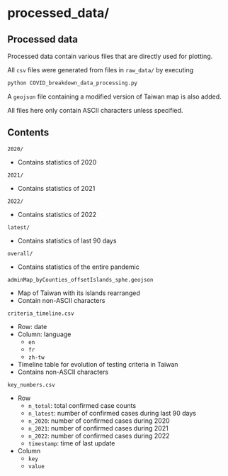 processed_data/
===============


Processed data
--------------

Processed data contain various files that are directly used for plotting.

All `csv` files were generated from files in `raw_data/` by executing
```python
python COVID_breakdown_data_processing.py
```
A `geojson` file containing a modified version of Taiwan map is also added.

All files here only contain ASCII characters unless specified.


Contents
--------

`2020/`
- Contains statistics of 2020

`2021/`
- Contains statistics of 2021

`2022/`
- Contains statistics of 2022

`latest/`
- Contains statistics of last 90 days

`overall/`
- Contains statistics of the entire pandemic

`adminMap_byCounties_offsetIslands_sphe.geojson`
- Map of Taiwan with its islands rearranged
- Contain non-ASCII characters

`criteria_timeline.csv`
- Row: date
- Column: language
  - `en`
  - `fr`
  - `zh-tw`
- Timeline table for evolution of testing criteria in Taiwan
- Contains non-ASCII characters

`key_numbers.csv`
- Row
  - `n_total`: total confirmed case counts
  - `n_latest`: number of confirmed cases during last 90 days
  - `n_2020`: number of confirmed cases during 2020
  - `n_2021`: number of confirmed cases during 2021
  - `n_2022`: number of confirmed cases during 2022
  - `timestamp`: time of last update
- Column
  - `key`
  - `value`
